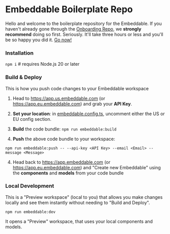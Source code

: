# Embeddable Boilerplate Repo

Hello and welcome to the boilerplate repository for the Embeddable. If you haven't already gone through the [Onboarding Repo](https://github.com/embeddable-hq/onboarding), we **strongly recommend** doing so first. Seriously. It'll take three hours or less and you'll be so happy you did it. [Go now!](https://github.com/embeddable-hq/onboarding)

### Installation

`npm i` # requires Node.js 20 or later

### Build & Deploy

This is how you push code changes to your Embeddable workspace

1.  Head to https://app.us.embeddable.com (or https://app.eu.embeddable.com) and grab your **API Key**.

2.  **Set your location**: in [embeddable.config.ts](./embeddable.config.ts), uncomment either the US or EU config section.

3.  **Build** the code bundle: `npm run embeddable:build`

4.  **Push** the above code bundle to your workspace:

`npm run embeddable:push -- --api-key <API Key> --email <Email> --message <Message>`

4.  Head back to https://app.embeddable.com (or https://app.eu.embeddable.com) and "Create new Embeddable" using the **components** and **models** from your code bundle

### Local Development

This is a "Preview workspace" (local to you) that allows you make changes locally and see them instantly without needing to "Build and Deploy".

`npm run embeddable:dev`

It opens a "Preview" workspace, that uses your local components and models.
